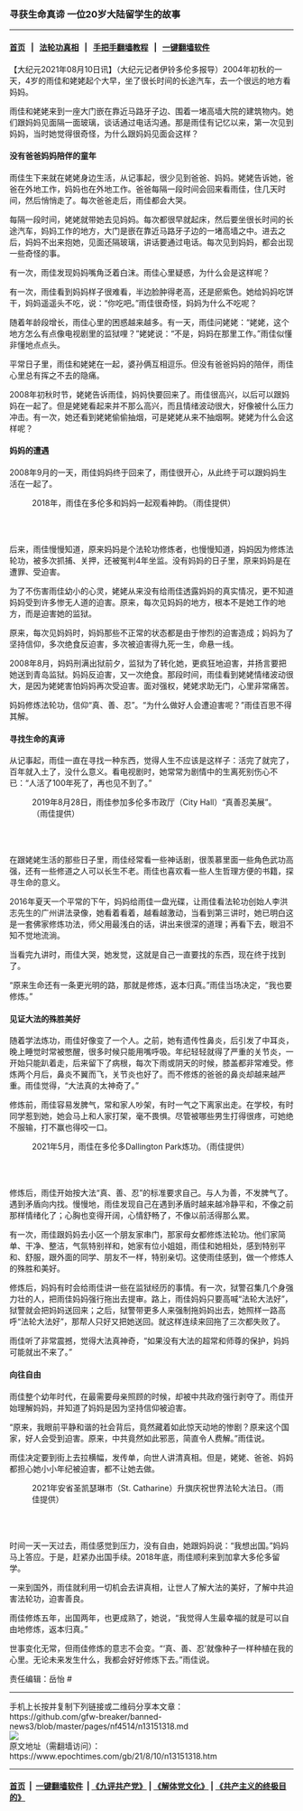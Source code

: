 ### 寻获生命真谛 一位20岁大陆留学生的故事
------------------------

#### [首页](https://github.com/gfw-breaker/banned-news3/blob/master/README.md) &nbsp;&nbsp;|&nbsp;&nbsp; [法轮功真相](https://github.com/begood0513/basic/blob/master/README.md)  &nbsp;&nbsp;|&nbsp;&nbsp; [手把手翻墙教程](https://github.com/gfw-breaker/guides/wiki)  &nbsp;&nbsp;|&nbsp;&nbsp; [一键翻墙软件](https://github.com/gfw-breaker/nogfw/blob/master/README.md)  



<div><p>
 【大纪元2021年08月10日讯】（大纪元记者伊铃多伦多报导）2004年初秋的一天，4岁的雨佳和姥姥起个大早，坐了很长时间的长途汽车，去一个很远的地方看妈妈。
</p>
<p>
 雨佳和姥姥来到一座大门嵌在靠近马路牙子边、围着一堵高墙大院的建筑物内。她们跟妈妈见面隔一面玻璃，谈话通过电话沟通。那是雨佳有记忆以来，第一次见到妈妈，当时她觉得很奇怪，为什么跟妈妈见面会这样？
</p>
<h4>
 没有爸爸妈妈陪伴的童年
</h4>
<p>
 雨佳生下来就在姥姥身边生活，从记事起，很少见到爸爸、妈妈。姥姥告诉她，爸爸在外地工作，妈妈也在外地工作。爸爸每隔一段时间会回来看雨佳，住几天时间，然后悄悄走了。每次爸爸走后，雨佳都会大哭。
</p>
<p>
 每隔一段时间，姥姥就带她去见妈妈。每次都很早就起床，然后要坐很长时间的长途汽车，妈妈工作的地方，大门是嵌在靠近马路牙子边的一堵高墙之中。进去之后，妈妈不出来抱她，见面还隔玻璃，讲话要通过电话。每次见到妈妈，都会出现一些奇怪的事。
</p>
<p>
 有一次，雨佳发现妈妈嘴角泛着白沫。雨佳心里疑惑，为什么会是这样呢？
</p>
<p>
 有一次，雨佳看到妈妈样子很难看，半边脸肿得老高，还是瘀紫色。她给妈妈吃饼干，妈妈遥遥头不吃，说：“你吃吧。”雨佳很奇怪，妈妈为什么不吃呢？
</p>
<p>
 随着年龄段增长，雨佳心里的困惑越来越多。有一天，雨佳问姥姥：“姥姥，这个地方怎么有点像电视剧里的监狱哩？”姥姥说：“不是，妈妈在那里工作。”雨佳似懂非懂地点点头。
</p>
<p>
 平常日子里，雨佳和姥姥在一起，婆孙俩互相逗乐。但没有爸爸妈妈的陪伴，雨佳心里总有挥之不去的隐痛。
</p>
<p>
 2008年初秋时节，姥姥告诉雨佳，妈妈快要回来了。雨佳很高兴，以后可以跟妈妈在一起了。但是姥姥看起来并不那么高兴，而且情绪波动很大，好像被什么压力冲击。有一次，她还看到姥姥偷偷抽烟，可是姥姥从来不抽烟啊。姥姥为什么会这样呢？
</p>
<h4>
 妈妈的遭遇
</h4>
<p>
 2008年9月的一天，雨佳妈妈终于回来了，雨佳很开心，从此终于可以跟妈妈生活在一起了。
</p>
<figure aria-describedby="caption-attachment-13151396" class="wp-caption aligncenter" id="attachment_13151396" style="width: 450px">
 <ok href="https://i.epochtimes.com/assets/uploads/2021/08/id13151396-0003.jpg" target="_blank">
  <img alt="" class="size-medium wp-image-13151396" src="https://i.epochtimes.com/assets/uploads/2021/08/id13151396-0003-450x600.jpg"/>
 </ok>
 <br/><figcaption class="wp-caption-text" id="caption-attachment-13151396">
  2018年，雨佳在多伦多和妈妈一起观看神韵。（雨佳提供）
 </figcaption><br/>
</figure><br/>
<p>
 后来，雨佳慢慢知道，原来妈妈是个法轮功修炼者，也慢慢知道，妈妈因为修炼法轮功，被多次抓捕、关押，还被冤判4年坐监。没有妈妈的日子里，原来妈妈是在遭罪、受迫害。
</p>
<p>
 为了不伤害雨佳幼小的心灵，姥姥从来没有给雨佳透露妈妈的真实情况，更不知道妈妈受到许多惨无人道的迫害。原来，每次见妈妈的地方，根本不是她工作的地方，而是迫害她的监狱。
</p>
<p>
 原来，每次见妈妈时，妈妈那些不正常的状态都是由于惨烈的迫害造成；妈妈为了坚持信仰，多次绝食反迫害，多次被迫害得九死一生，命悬一线。
</p>
<p>
 2008年8月，妈妈刑满出狱前夕，监狱为了转化她，更疯狂地迫害，并扬言要把她送到青岛监狱。妈妈反迫害，又一次绝食。那段时间，雨佳看到姥姥情绪波动很大，是因为姥姥害怕妈妈再次受迫害。面对强权，姥姥求助无门，心里非常痛苦。
</p>
<p>
 妈妈修炼法轮功，信仰“真、善、忍”。“为什么做好人会遭迫害呢？”雨佳百思不得其解。
</p>
<h4>
 寻找生命的真谛
</h4>
<p>
 从记事起，雨佳一直在寻找一种东西，觉得人生不应该是这样子：活完了就完了，百年就入土了，没什么意义。看电视剧时，她常常为剧情中的生离死别伤心不已：“人活了100年死了，再也见不到了。”
</p>
<figure aria-describedby="caption-attachment-13151398" class="wp-caption aligncenter" id="attachment_13151398" style="width: 450px">
 <ok href="https://i.epochtimes.com/assets/uploads/2021/08/id13151398-0008.jpg" target="_blank">
  <img alt="" class="size-medium wp-image-13151398" src="https://i.epochtimes.com/assets/uploads/2021/08/id13151398-0008-450x338.jpg"/>
 </ok>
 <br/><figcaption class="wp-caption-text" id="caption-attachment-13151398">
  2019年8月28日，雨佳参加多伦多市政厅（City Hall）“真善忍美展”。（雨佳提供）
 </figcaption><br/>
</figure><br/>
<p>
 在跟姥姥生活的那些日子里，雨佳经常看一些神话剧，很羡慕里面一些角色武功高强，还有一些修道之人可以长生不老。雨佳也喜欢看一些人生哲理方便的书籍，探寻生命的意义。
</p>
<p>
 2016年夏天一个平常的下午，妈妈给雨佳一盘光碟，让雨佳看法轮功创始人李洪志先生的广州讲法录像，她看着看着，越看越激动，当看到第三讲时，她已明白这是一套佛家修炼功法，师父用最浅白的话，讲出来很深的道理；再看下去，眼泪不知不觉地流淌。
</p>
<p>
 当看完九讲时，雨佳大哭，她发觉，这就是自己一直要找的东西，现在终于找到了。
</p>
<p>
 “原来生命还有一条更光明的路，那就是修炼，返本归真。”雨佳当场决定，“我也要修炼。”
</p>
<h4>
 见证大法的殊胜美好
</h4>
<p>
 随着学法炼功，雨佳好像变了一个人。之前，她有遗传性鼻炎，后引发了中耳炎，晚上睡觉时常被憋醒，很多时候只能用嘴呼吸。年纪轻轻就得了严重的关节炎，一开始只能趴着走，后来留下了病根，每次下雨或阴天的时候，膝盖都非常难受。修炼两个月后，鼻炎不翼而飞，关节炎也好了。而不修炼的爸爸的鼻炎却越来越严重。雨佳觉得，“大法真的太神奇了。”
</p>
<p>
 修炼前，雨佳容易发脾气，常和家人吵架，有时一气之下离家出走。在学校，有时同学惹到她，她会马上和人家打架，毫不畏惧。尽管被哪些男生打得很疼，可她绝不服输，打不赢也得咬一口。
</p>
<figure aria-describedby="caption-attachment-13151388" class="wp-caption aligncenter" id="attachment_13151388" style="width: 450px">
 <ok href="https://i.epochtimes.com/assets/uploads/2021/08/id13151388-0006.jpg" target="_blank">
  <img alt="" class="size-medium wp-image-13151388" src="https://i.epochtimes.com/assets/uploads/2021/08/id13151388-0006-450x253.jpg"/>
 </ok>
 <br/><figcaption class="wp-caption-text" id="caption-attachment-13151388">
  2021年5月，雨佳在多伦多Dallington Park炼功。（雨佳提供）
 </figcaption><br/>
</figure><br/>
<p>
 修炼后，雨佳开始按大法“真、善、忍”的标准要求自己。与人为善，不发脾气了。遇到矛盾向内找。慢慢地，雨佳发现自己在遇到矛盾时越来越冷静平和，不像之前那样情绪化了；心胸也变得开阔，心情舒畅了，不像以前活得那么累。
</p>
<p>
 有一次，雨佳跟妈妈去小区一个朋友家串门，那家母女都修炼法轮功。他们家简单、干净、整洁，气氛特别祥和，她家有位小姐姐，雨佳和她相处，感到特别平和、舒服，跟外面的同学、朋友不一样，特别亲切。这使雨佳感到，做一个修炼人的殊胜和美好。
</p>
<p>
 修炼后，妈妈有时会给雨佳讲一些在监狱经历的事情。有一次，狱警召集几个身强力壮的人，把雨佳妈妈强行拖出去提审。路上，雨佳妈妈只要高喊“法轮大法好”，狱警就会把妈妈送回来；之后，狱警带更多人来强制拖妈妈出去，她照样一路高呼“法轮大法好”，那帮人只好又把她送回。就这样连续来回拖了三次都失败了。
</p>
<p>
 雨佳听了非常震撼，觉得大法真神奇，“如果没有大法的超常和师尊的保护，妈妈可能就出不来了。”
</p>
<h4>
 向往自由
</h4>
<p>
 雨佳整个幼年时代，在最需要母亲照顾的时候，却被中共政府强行剥夺了。雨佳开始理解妈妈，并知道了妈妈是因为坚持信仰被迫害。
</p>
<p>
 “原来，我眼前平静和谐的社会背后，竟然藏着如此惊天动地的惨剧？原来这个国家，好人会受到迫害。原来，中共竟然如此邪恶，简直令人费解。”雨佳说。
</p>
<p>
 雨佳决定要到街上去拉横幅，发传单，向世人讲清真相。但是，姥姥、爸爸、妈妈都担心她小小年纪被迫害，都不让她去做。
</p>
<figure aria-describedby="caption-attachment-13151392" class="wp-caption aligncenter" id="attachment_13151392" style="width: 450px">
 <ok href="https://i.epochtimes.com/assets/uploads/2021/08/id13151392-0007.jpg" target="_blank">
  <img alt="" class="size-medium wp-image-13151392" src="https://i.epochtimes.com/assets/uploads/2021/08/id13151392-0007-450x338.jpg"/>
 </ok>
 <br/><figcaption class="wp-caption-text" id="caption-attachment-13151392">
  2021年安省圣凯瑟琳市（St. Catharine）升旗庆祝世界法轮大法日。（雨佳提供）
 </figcaption><br/>
</figure><br/>
<p>
 时间一天一天过去，雨佳感觉到压力，没有自由，她跟妈妈说：“我想出国。”妈妈马上答应。于是，赶紧办出国手续。2018年底，雨佳顺利来到加拿大多伦多留学。
</p>
<p>
 一来到国外，雨佳就利用一切机会去讲真相，让世人了解大法的美好，了解中共迫害法轮功，迫害善良。
</p>
<p>
 雨佳修炼五年，出国两年，也更成熟了，她说，“我觉得人生最幸福的就是可以自由地修炼，返本归真。”
</p>
<p>
 世事变化无常，但雨佳修炼的意志不会变。“‘真、善、忍’就像种子一样种植在我的心里。无论未来发生什么，我都会好好修炼下去。”雨佳说。
</p>
<p>
 责任编辑：岳怡 #
</p>
</div>
<hr/>
手机上长按并复制下列链接或二维码分享本文章：<br/>
https://github.com/gfw-breaker/banned-news3/blob/master/pages/nf4514/n13151318.md <br/>
<a href='https://github.com/gfw-breaker/banned-news3/blob/master/pages/nf4514/n13151318.md'><img src='https://github.com/gfw-breaker/banned-news3/blob/master/pages/nf4514/n13151318.md.png'/></a> <br/>
原文地址（需翻墙访问）：https://www.epochtimes.com/gb/21/8/10/n13151318.htm


------------------------
#### [首页](https://github.com/gfw-breaker/banned-news3/blob/master/README.md) &nbsp;|&nbsp; [一键翻墙软件](https://github.com/gfw-breaker/nogfw/blob/master/README.md) &nbsp;| [《九评共产党》](https://github.com/gfw-breaker/9ping.md/blob/master/README.md#九评之一评共产党是什么) | [《解体党文化》](https://github.com/gfw-breaker/jtdwh.md/blob/master/README.md) | [《共产主义的终极目的》](https://github.com/gfw-breaker/gczydzjmd.md/blob/master/README.md)


<img src='http://gfw-breaker.win/banned-news3/pages/nf4514/n13151318.md' width='0px' height='0px'/>